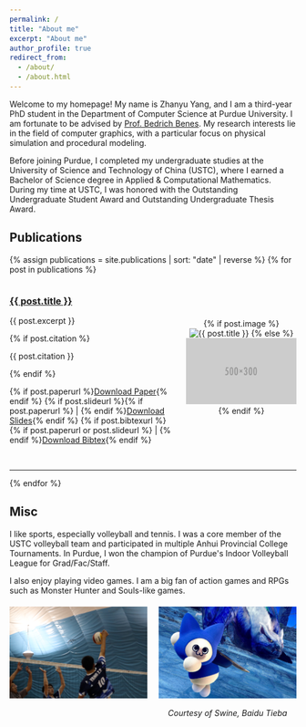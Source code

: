 ```yaml
---
permalink: /
title: "About me"
excerpt: "About me"
author_profile: true
redirect_from: 
  - /about/
  - /about.html
---
```


<!-- This is an empty line after the front matter -->
Welcome to my homepage! My name is Zhanyu Yang, and I am a third-year PhD student in the Department of Computer Science at Purdue University. I am fortunate to be advised by [Prof. Bedrich Benes](https://www.cs.purdue.edu/homes/bbenes/). My research interests lie in the field of computer graphics, with a particular focus on physical simulation and procedural modeling.

Before joining Purdue, I completed my undergraduate studies at the University of Science and Technology of China (USTC), where I earned a Bachelor of Science degree in Applied & Computational Mathematics. During my time at USTC, I was honored with the Outstanding Undergraduate Student Award and Outstanding Undergraduate Thesis Award. 

## Publications

{% assign publications = site.publications | sort: "date" | reverse %}
{% for post in publications %}
<div style="display: flex; margin-bottom: 30px;">
  <div style="flex: 3; padding-right: 20px;">
    <h3><a href="{{ post.url | prepend: site.baseurl }}">{{ post.title }}</a></h3>
    <p>{{ post.excerpt }}</p>
    {% if post.citation %}<p>{{ post.citation }}</p>{% endif %}
    <p>
      {% if post.paperurl %}<a href="{{ post.paperurl }}">Download Paper</a>{% endif %}
      {% if post.slideurl %}{% if post.paperurl %} | {% endif %}<a href="{{ post.slideurl }}">Download Slides</a>{% endif %}
      {% if post.bibtexurl %}{% if post.paperurl or post.slideurl %} | {% endif %}<a href="{{ post.bibtexurl }}">Download Bibtex</a>{% endif %}
    </p>
  </div>
  <div style="flex: 2; text-align: center; align-self: center;">
    {% if post.image %}
    <img src="{{ post.image }}" alt="{{ post.title }}" style="max-width: 100%;">
    {% else %}
    <img src="/images/500x300.png" alt="Placeholder" style="max-width: 100%;">
    {% endif %}
  </div>
</div>
<hr>
{% endfor %}

Misc
------
I like sports, especially volleyball and tennis. I was a core member of the USTC volleyball team and participated in multiple Anhui Provincial College Tournaments. In Purdue, I won the champion of Purdue's Indoor Volleyball League for Grad/Fac/Staff.


I also enjoy playing video games. I am a big fan of action games and RPGs such as Monster Hunter and Souls-like games.

<div style="display: flex; justify-content: space-between; margin: 20px 0;">
  <div style="flex: 1; margin-right: 10px; text-align: center;">
    <img src="/images/volleyball.png" alt="Description of image 1" style="max-width: 100%;">

  </div>
  <div style="flex: 1; margin-left: 10px; text-align: center;">
    <img src="/images/daimao.jpg" alt="Description of image 2" style="max-width: 100%;">
    <p><em>Courtesy of Swine, Baidu Tieba</em></p>
  </div>
</div>